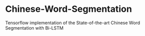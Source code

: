 # Chinese-Word-Segmentation
Tensorflow implementation of the State-of-the-art Chinese Word Segmentation with Bi-LSTM
